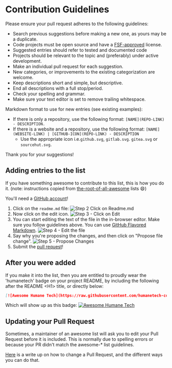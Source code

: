 # Contribution Guidelines

Please ensure your pull request adheres to the following guidelines:

- Search previous suggestions before making a new one, as yours may be a duplicate.
- Code projects must be open source and have a [FSF-approved](https://www.gnu.org/licenses/license-list.html) license.
- Suggested entries should refer to tested and documented code
- Projects should be relevant to the topic and (preferably) under active development.
- Make an individual pull request for each suggestion.
- New categories, or improvements to the existing categorization are welcome.
- Keep descriptions short and simple, but descriptive.
- End all descriptions with a full stop/period.
- Check your spelling and grammar.
- Make sure your text editor is set to remove trailing whitespace.

Markdown format to use for new entries (see existing examples):

- If there is only a repository, use the following format: `[NAME](REPO-LINK) - DESCRIPTION.`
- If there is a website and a repository, use the following format: `[NAME](WEBSITE-LINK) | [GITHUB-ICON](REPO-LINK) - DESCRIPTION`
  - Use the appropriate icon i.e.`github.svg`, `gitlab.svg`. `gitea.svg` or `sourcehut.svg`.

Thank you for your suggestions!

## Adding entries to the list

If you have something awesome to contribute to this list, this is how you do it. (note: instructions copied from [the-root-of-all-awesome](https://github.com/sindresorhus/awesome) lists :smile:)

You'll need a [GitHub account](https://github.com/join)!

1. Click on the `readme.md` file: ![Step 2 Click on Readme.md](https://cloud.githubusercontent.com/assets/170270/9402920/53a7e3ea-480c-11e5-9d81-aecf64be55eb.png)
2. Now click on the edit icon. ![Step 3 - Click on Edit](https://cloud.githubusercontent.com/assets/170270/9402927/6506af22-480c-11e5-8c18-7ea823530099.png)
3. You can start editing the text of the file in the in-browser editor. Make sure you follow guidelines above. You can use [GitHub Flavored Markdown](https://help.github.com/articles/github-flavored-markdown/). ![Step 4 - Edit the file](https://cloud.githubusercontent.com/assets/170270/9402932/7301c3a0-480c-11e5-81f5-7e343b71674f.png)
4. Say why you're proposing the changes, and then click on "Propose file change". ![Step 5 - Propose Changes](https://cloud.githubusercontent.com/assets/170270/9402937/7dd0652a-480c-11e5-9138-bd14244593d5.png)
5. Submit the [pull request](https://help.github.com/articles/using-pull-requests/)!

## After you were added

If you make it into the list, then you are entitled to proudly wear the 'humanetech' badge on your project README, by including the following after the README &lt;H1&gt; title, or directly below:

```markdown
[![Awesome Humane Tech](https://raw.githubusercontent.com/humanetech-community/awesome-humane-tech/main/humane-tech-badge.svg?sanitize=true)](https://github.com/humanetech-community/awesome-humane-tech)
```

Which will show up as this badge: [![Awesome Humane Tech](https://raw.githubusercontent.com/humanetech-community/awesome-humane-tech/main/humane-tech-badge.svg?sanitize=true)](https://github.com/humanetech-community/awesome-humane-tech)

## Updating your Pull Request

Sometimes, a maintainer of an awesome list will ask you to edit your Pull Request before it is included. This is normally due to spelling errors or because your PR didn't match the awesome-* list guidelines.

[Here](https://github.com/RichardLitt/knowledge/blob/master/github/amending-a-commit-guide.md) is a write up on how to change a Pull Request, and the different ways you can do that.